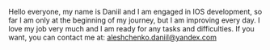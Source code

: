 Hello everyone, my name is Daniil and I am engaged in IOS development, so far I am only at the beginning of my journey, but I am improving every day. I love my job very much and I am ready for any tasks and difficulties. If you want, you can contact me at: aleshchenko.daniil@yandex.com
